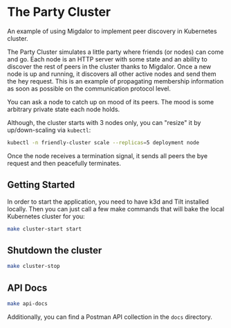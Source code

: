 # The Party Cluster

An example of using Migdalor to implement peer discovery in Kubernetes cluster.

The Party Cluster simulates a little party where friends (or nodes) can come and go.
Each node is an HTTP server with some state and an ability to discover the rest of peers in the cluster thanks to Migdalor. 
Once a new node is up and running, it discovers all other active nodes and send them the hey request. 
This is an example of propagating membership information as soon as possible on the communication protocol level.

You can ask a node to catch up on mood of its peers. The mood is some arbitrary private state each node holds.

Although, the cluster starts with 3 nodes only, you can "resize" it by up/down-scaling via `kubectl`:

```bash
kubectl -n friendly-cluster scale --replicas=5 deployment node
```

Once the node receives a termination signal, it sends all peers the bye request and then peacefully terminates.

## Getting Started

In order to start the application, you need to have k3d and Tilt installed locally.
Then you can just call a few make commands that will bake the local Kubernetes cluster for you:

```bash
make cluster-start start
```

## Shutdown the cluster

```bash
make cluster-stop
```

## API Docs

```bash
make api-docs
```

Additionally, you can find a Postman API collection in the `docs` directory.

